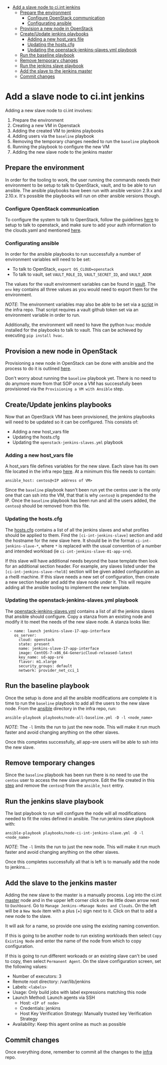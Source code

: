 - [Add a slave node to ci.int jenkins](#add-a-slave-node-to-ciint-jenkins)
	- [Prepare the environment](#prepare-the-environment)
		- [Configure OpenStack communication](#configure-openstack-communication)
		- [Configurating ansible](#configurating-ansible)
	- [Provision a new node in OpenStack](#provision-a-new-node-in-openstack)
	- [Create/Update jenkins playbooks](#createupdate-jenkins-playbooks)
		- [Adding a new host_vars file](#adding-a-new-host_vars-file)
		- [Updating the hosts.cfg](#updating-the-hostscfg)
		- [Updating the openstack-jenkins-slaves.yml playbook](#updating-the-openstack-jenkins-slavespy-playbook)
	- [Run the baseline playbook](#run-the-baseline-playbook)
	- [Remove temporary changes](#remove-temporary-changes)
	- [Run the jenkins slave playbook](#run-the-jenkins-slave-playbook)
	- [Add the slave to the jenkins master](#add-the-slave-to-the-jenkins-master)
	- [Commit changes](#commit-changes)

# Add a slave node to ci.int jenkins

Adding a new slave node to ci.int involves:

1. Prepare the environment
1. Creating a new VM in Openstack
1. Adding the created VM to jenkins playbooks
1. Adding users via the `baseline` playbook
1. Removing the temporary changes needed to run the `baseline` playbook
1. Running the playbook to configure the new VM
1. Adding the new slave node to the jenkins master

## Prepare the environment

In order for the tooling to work, the user running the commands needs their environment to be setup to talk to OpenStack, vault, and to be able to run ansible.  The ansible playbooks have been run with ansible version 2.9.x and 2.10.x.  It's possible the playbooks will run on other ansible versions though.

### Configure OpenStack communication

To configure the system to talk to OpenStack, follow the guidelines [here](./openstack-ci-int.md#download-and-install-cloudsyaml) to setup to talk to openstack, and make sure to add your auth information to the clouds.yaml and mentioned [here](./openstack-ci-int.md#openstack-cli-tool).

### Configurating ansible

In order for the ansible playbooks to run successfully a number of environment variables will need to be set:

- To talk to OpenStack, `export OS_CLOUD=openstack`
- To talk to vault, set `VAULT_ROLE_ID`, `VAULT_SECRET_ID`, and `VAULT_ADDR`

The values for the vault environment variables can be found in [vault](https://vault.devshift.net/ui/vault/secrets/app-sre/show/creds/ansible-reader-role-creds).  The `env` key contains all three values as you would need to export them for the environment.

*NOTE*: The environment variables may also be able to be set via a [script](https://gitlab.cee.redhat.com/app-sre/infra/-/blob/master/ansible/vars.sh) in the infra repo.  That script requires a vault github token set via an environment variable in order to run.

Additionally, the environment will need to have the python `hvac` module installed for the playbooks to talk to vault.  This can be achieved by executing `pip install hvac`.

## Provision a new node in OpenStack

Provisioning a new node in OpenStack can be done with ansible and the process to do it is outlined [here](./openstack-ci-int.md).

Don't worry about running the `baseline` playbook yet.  There is no need to do anymore more from that SOP once a VM has successfully been provisioned via the `Provisioning a VM with Ansible` step.

## Create/Update jenkins playbooks

Now that an OpenStack VM has been provisioned, the jenkins playbooks will need to be updated so it can be configured.  This consists of:

- Adding a new host_vars file
- Updating the hosts.cfg
- Updating the `openstack-jenkins-slaves.yml` playbook

### Adding a new host_vars file

A host_vars file defines variables for the new slave.  Each slave has its own file located in the infra repo [here](https://gitlab.cee.redhat.com/app-sre/infra/-/tree/master/ansible/hosts/host_vars).  At a minimum this file needs to contain:

```shell
ansible_host: centos@<IP address of VM>
```

Since the `baseline` playbook hasn't been run yet the centos user is the only one that can ssh into the VM, that that is why `centos@` is prepended to the IP.  Once the `baseline` playbook has been run and all the users added, the `centos@` should be removed from this file.

### Updating the hosts.cfg

The [hosts.cfg](https://gitlab.cee.redhat.com/app-sre/infra/-/blob/master/ansible/hosts/hosts.cfg) contains a list of all the jenkins slaves and what profiles should be applied to them.  Find the `[ci-int-jenkins-slave]` section and add the hostname for the new slave here.  It should be in the format `ci-int-jenkins-slave-*`, where `*` is replaced with the usual convention of a number and intended workload (ie `ci-int-jenkins-slave-01-app-sre`).

If this slave will have additional needs beyond the base template then look for an additional section header.  For example, any slaves listed under the `[ci-int-jenkins-slave-rhel8]` section will be given added configuration as a rhel8 machine.  If this slave needs a new set of configuration, then create a new section header and add the slave node under it.  This will require adding all the ansible tooling to implement the new template.

### Updating the openstack-jenkins-slaves.yml playbook

The [openstack-jenkins-slaves.yml](https://gitlab.cee.redhat.com/app-sre/infra/-/blob/master/ansible/playbooks/openstack-jenkins-slaves.yml) contains a list of all the jenkins slaves that ansible should configure.  Copy a stanza from an existing node and modify it to meet the needs of the new slave node.  A stanza looks like:

```shell
  - name: launch jenkins-slave-17-app-interface
    os_server:
      cloud: openstack
      state: present
      name: jenkins-slave-17-app-interface
      image: CentOS-7-x86_64-GenericCloud-released-latest
      key_name: sd-app-sre
      flavor: m1.xlarge
      security_groups: default
      network: provider_net_cci_1
```

## Run the baseline playbook

Once the setup is done and all the ansible modifications are complete it is time to run the `baseline` playbook to add all the users to the new slave node.  From the [ansible](https://gitlab.cee.redhat.com/app-sre/infra/-/tree/master/ansible) directory in the infra repo, run:

```shell
ansible-playbook playbooks/node-all-baseline.yml -D -l <node_name>
```

*NOTE*: The `-l` limits the run to just the new node.  This will make it run much faster and avoid changing anything on the other slaves.

Once this completes successfully, all app-sre users will be able to ssh into the new slave.

## Remove temporary changes

Since the `baseline` playbook has been run there is no need to use the `centos` user to access the new slave anymore.  Edit the file created in this [step](#adding-a-new-host_vars-file) and remove the `centos@` from the `ansible_host` entry.

## Run the jenkins slave playbook

The last playbook to run will configure the node will all modifications needed to fit the roles defined in ansible.  The run jenkins slave playbook with:

```shell
ansible-playbook playbooks/node-ci-int-jenkins-slave.yml -D -l <node_name>
```

*NOTE*: The `-l` limits the run to just the new node.  This will make it run much faster and avoid changing anything on the other slaves.

Once this completes successfully all that is left is to manually add the node to jenkins....

## Add the slave to the jenkins master

Adding the new slave to the master is a manually process.  Log into the ci.int [master](https://ci.int.devshift.net/) node and in the upper left corner click on the little down arrow next to `Dashboard`.  Go to `Manage Jenkins->Manage Nodes and Clouds`.  On the left will be a `New Node` item with a plus (+) sign next to it.  Click on that to add a new node to the slave.

It will ask for a name, so provide one using the existing naming convention.

If this is going to be another node to run existing workloads then select `Copy Existing Node` and enter the name of the node from which to copy configuration.

If this is going to run different workoads or an existing slave can't be used to copy, then select `Permanent Agent`.  On the slave configuration screen, set the following values:

- Number of executors: 3
- Remote root directory: /var/lib/jenkins
- Labels: `<labels>`
- Usage: Only build jobs with label expressions matching this node
- Launch Method: Launch agents via SSH
  - Host: `<IP of node>`
  - Credentials: jenkins
  - Host Key Verification Strategy: Manually trusted key Verification Strategy
- Availability: Keep this agent online as much as possible

## Commit changes

Once everything done, remember to commit all the changes to the [infra](https://gitlab.cee.redhat.com/app-sre/infra) repo.

